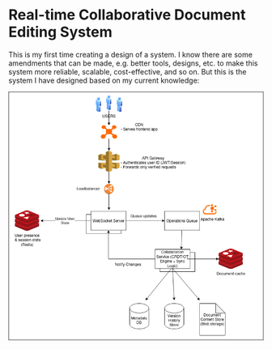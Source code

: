 # Real-time Collaborative Document Editing System

This is my first time creating a design of a system. I know there are some amendments that can be made, e.g. better tools, designs, etc. to make this system more reliable, scalable, cost-effective, and so on. But this is the system I have designed based on my current knowledge:

![Diagram](./Real-time-collaborative-document-editing-system.png "System Overview")
